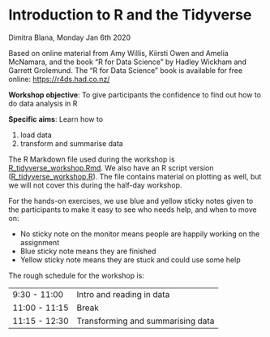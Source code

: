 # Introduction to R and the Tidyverse

Dimitra Blana, Monday Jan 6th 2020

Based on online material from Amy Willis, Kiirsti Owen and Amelia McNamara, and the book “R for Data Science” by Hadley Wickham and Garrett Grolemund. The “R for Data Science” book is available for free online: https://r4ds.had.co.nz/

**Workshop objective**: To give participants the confidence to find out how to do data analysis in R

**Specific aims**: Learn how to

1. load data
2. transform and summarise data  

The R Markdown file used during the workshop is [R_tidyverse_workshop.Rmd](https://github.com/AbdnCHDS/RforHDS/blob/master/Intro_R_Tidyverse/R_tidyverse_workshop.Rmd).
We also have an R script version ([R_tidyverse_workshop.R](https://github.com/AbdnCHDS/RforHDS/blob/master/Intro_R_Tidyverse/R_tidyverse_workshop.R)). The file contains material on plotting as well, but we will not cover this during the half-day workshop.

For the hands-on exercises, we use blue and yellow sticky notes given to the participants to make it easy to see who needs help, and when to move on:

- No sticky note on the monitor means people are happily working on the assignment
- Blue sticky note means they are finished
- Yellow sticky note means they are stuck and could use some help

The rough schedule for the workshop is:

|               |                           |
| ------------- | ------------------------- |
| 9:30 - 11:00 | Intro and reading in data |
| 11:00 - 11:15 | Break |
| 11:15 - 12:30 | Transforming and summarising data |
